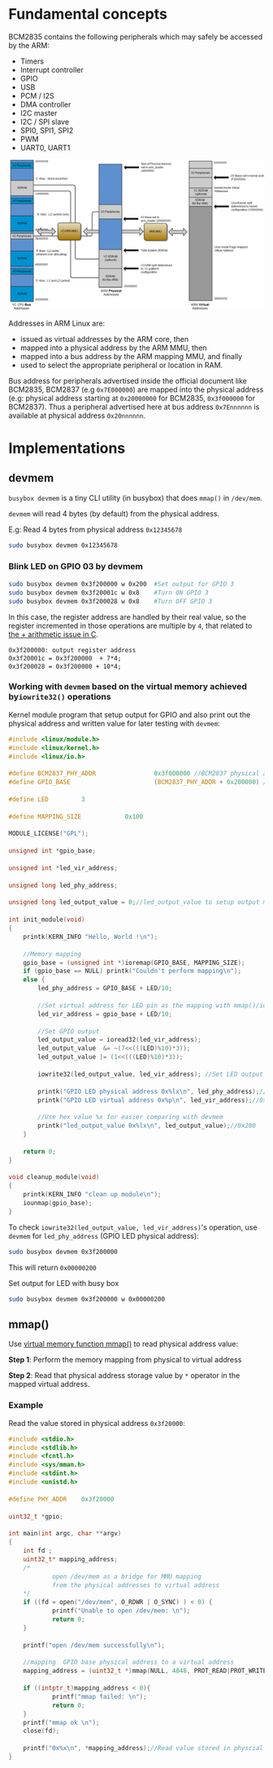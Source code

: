 # Fundamental concepts

BCM2835 contains the following peripherals which may safely be accessed by the ARM:

* Timers
* Interrupt controller
* GPIO
* USB
* PCM / I2S
* DMA controller
* I2C master
* I2C / SPI slave
* SPI0, SPI1, SPI2
* PWM
* UART0, UART1 

![](../Environment/Images/BCM2835_address_spaces.png)

Addresses in ARM Linux are:
* issued as virtual addresses by the ARM core, then
* mapped into a physical address by the ARM MMU, then
* mapped into a bus address by the ARM mapping MMU, and finally
* used to select the appropriate peripheral or location in RAM. 

Bus address for peripherals advertised inside the official document like BCM2835, BCM2837 (e.g ``0x7E000000``) are mapped into the physical address (e.g: physical address starting at ``0x20000000`` for BCM2835, ``0x3f000000`` for BCM2837). Thus a peripheral advertised here at bus address ``0x7Ennnnnn`` is available at physical address ``0x20nnnnnn``. 

# Implementations

## devmem

``busybox devmem`` is a tiny CLI utility (in busybox) that does ``mmap()`` in ``/dev/mem``.

``devmem`` will read 4 bytes (by default) from the physical address.

E.g: Read 4 bytes from physical address ``0x12345678``

```sh
sudo busybox devmem 0x12345678
```

### Blink LED on GPIO 03 by devmem

```sh
sudo busybox devmem 0x3f200000 w 0x200 	#Set output for GPIO 3
sudo busybox devmem 0x3f20001c w 0x8	#Turn ON GPIO 3 
sudo busybox devmem 0x3f200028 w 0x8	#Turn OFF GPIO 3
```

In this case, the register address are handled by their real value, so the register incremented in those operations are multiple by ``4``, that related to [the + arithmetic issue in C](https://github.com/TranPhucVinh/C/tree/master/Physical%20layer/Memory/Pointer#-arithmetic-issue).

```
0x3f200000: output register address
0x3f20001c = 0x3f200000  + 7*4;
0x3f200028 = 0x3f200000 + 10*4;
```

### Working with ``devmem`` based on the virtual memory achieved by``iowrite32()`` operations

Kernel module program that setup output for GPIO and also print out the physical address and written value for later testing with ``devmem``:

```c
#include <linux/module.h>
#include <linux/kernel.h>
#include <linux/io.h>

#define BCM2837_PHY_ADDR                0x3f000000 //BCM2837 physical address start
#define GPIO_BASE                       (BCM2837_PHY_ADDR + 0x200000) /* GPIO controller */

#define LED			3

#define MAPPING_SIZE            0x100

MODULE_LICENSE("GPL");

unsigned int *gpio_base;

unsigned int *led_vir_address;

unsigned long led_phy_address;

unsigned long led_output_value = 0;//led_output_value to setup output mode, read, write operation

int init_module(void)
{
	printk(KERN_INFO "Hello, World !\n");

	//Memory mapping
	gpio_base = (unsigned int *)ioremap(GPIO_BASE, MAPPING_SIZE);
	if (gpio_base == NULL) printk("Couldn't perform mapping\n");
	else {
		led_phy_address = GPIO_BASE + LED/10;

		//Set virtual address for LED pin as the mapping with mmap()/ioremap() is linear
		led_vir_address = gpio_base + LED/10;

		//Set GPIO output
        led_output_value = ioread32(led_vir_address);
		led_output_value  &= ~(7<<(((LED)%10)*3));
		led_output_value |= (1<<(((LED)%10)*3));

		iowrite32(led_output_value, led_vir_address); //Set LED output

		printk("GPIO LED physical address 0x%lx\n", led_phy_address);//0x3f200000
		printk("GPIO LED virtual address 0x%p\n", led_vir_address);//0xdf1e40bc

		//Use hex value %x for easier comparing with devmem
		printk("led_output_value 0x%lx\n", led_output_value);//0x200
	}
		
	return 0;
}

void cleanup_module(void)
{
	printk(KERN_INFO "clean up module\n");
	iounmap(gpio_base);
}
```

To check ``iowrite32(led_output_value, led_vir_address)``'s operation, use ``devmem`` for ``led_phy_address`` (GPIO LED physical address):

```sh
sudo busybox devmem 0x3f200000
```

This will return ``0x00000200``

Set output for LED with busy box

```sh
sudo busybox devmem 0x3f200000 w 0x00000200
```

## mmap()

Use [virtual memory function mmap()](https://github.com/TranPhucVinh/C/blob/master/Physical%20layer/Memory/Virtual%20memory.md#mmap) to read physical address value:

**Step 1**: Perform the memory mapping from physical to virtual address

**Step 2**: Read that physical address storage value by ``*`` operator in the mapped virtual address.

### Example

Read the value stored in physical address ``0x3f20000``:

```c
#include <stdio.h>
#include <stdlib.h>
#include <fcntl.h>
#include <sys/mman.h>
#include <stdint.h>
#include <unistd.h>

#define PHY_ADDR    0x3f20000

uint32_t *gpio;

int main(int argc, char **argv)
{
    int fd ;
    uint32_t* mapping_address;
    /*
            open /dev/mem as a bridge for MMU mapping
            from the physical addresses to virtual address
    */
    if ((fd = open("/dev/mem", O_RDWR | O_SYNC) ) < 0) {
            printf("Unable to open /dev/mem: \n");
            return 0;
    }

    printf("open /dev/mem successfully\n");

    //mapping  GPIO base physical address to a virtual address
    mapping_address = (uint32_t *)mmap(NULL, 4048, PROT_READ|PROT_WRITE, MAP_SHARED, fd, 0x3f20000);

    if ((intptr_t)mapping_address < 0){
            printf("mmap failed: \n");
            return 0;
    }
    printf("mmap ok \n");
    close(fd);

    printf("0x%x\n", *mapping_address);//Read value stored in physcial address 0x3f20000
}
```
